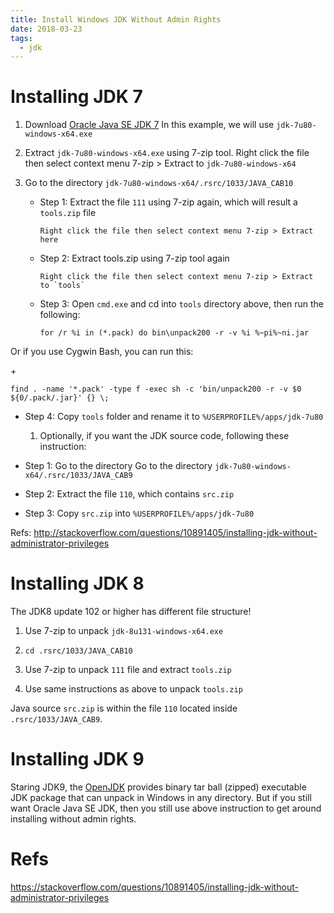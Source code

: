 ```yaml
---
title: Install Windows JDK Without Admin Rights
date: 2018-03-23
tags:
  - jdk
---
```


Installing JDK 7
================

1.  Download [Oracle Java SE JDK
    7](http://www.oracle.com/technetwork/java/javase/downloads/index.html)
    In this example, we will use `jdk-7u80-windows-x64.exe`

2.  Extract `jdk-7u80-windows-x64.exe` using 7-zip tool. Right click the
    file then select context menu 7-zip &gt; Extract to
    `jdk-7u80-windows-x64`

3.  Go to the directory `jdk-7u80-windows-x64/.rsrc/1033/JAVA_CAB10`

    -   Step 1: Extract the file `111` using 7-zip again, which will
        result a `tools.zip` file

            Right click the file then select context menu 7-zip > Extract here

    -   Step 2: Extract tools.zip using 7-zip tool again

            Right click the file then select context menu 7-zip > Extract to `tools`

    -   Step 3: Open `cmd.exe` and cd into `tools` directory above, then
        run the following:

            for /r %i in (*.pack) do bin\unpack200 -r -v %i %~pi%~ni.jar

Or if you use Cygwin Bash, you can run this:

\+

    find . -name '*.pack' -type f -exec sh -c 'bin/unpack200 -r -v $0 ${0/.pack/.jar}' {} \;

-   Step 4: Copy `tools` folder and rename it to
    `%USERPROFILE%/apps/jdk-7u80`

    1.  Optionally, if you want the JDK source code, following these
        instruction:

-   Step 1: Go to the directory Go to the directory
    `jdk-7u80-windows-x64/.rsrc/1033/JAVA_CAB9`

-   Step 2: Extract the file `110`, which contains `src.zip`

-   Step 3: Copy `src.zip` into `%USERPROFILE%/apps/jdk-7u80`

Refs:
<http://stackoverflow.com/questions/10891405/installing-jdk-without-administrator-privileges>

Installing JDK 8
================

The JDK8 update 102 or higher has different file structure!

1.  Use 7-zip to unpack `jdk-8u131-windows-x64.exe`

2.  `cd .rsrc/1033/JAVA_CAB10`

3.  Use 7-zip to unpack `111` file and extract `tools.zip`

4.  Use same instructions as above to unpack `tools.zip`

Java source `src.zip` is within the file `110` located inside
`.rsrc/1033/JAVA_CAB9`.

Installing JDK 9
================

Staring JDK9, the [OpenJDK](http://jdk.java.net/9) provides binary tar
ball (zipped) executable JDK package that can unpack in Windows in any
directory. But if you still want Oracle Java SE JDK, then you still use
above instruction to get around installing without admin rights.

Refs
====

<https://stackoverflow.com/questions/10891405/installing-jdk-without-administrator-privileges>
